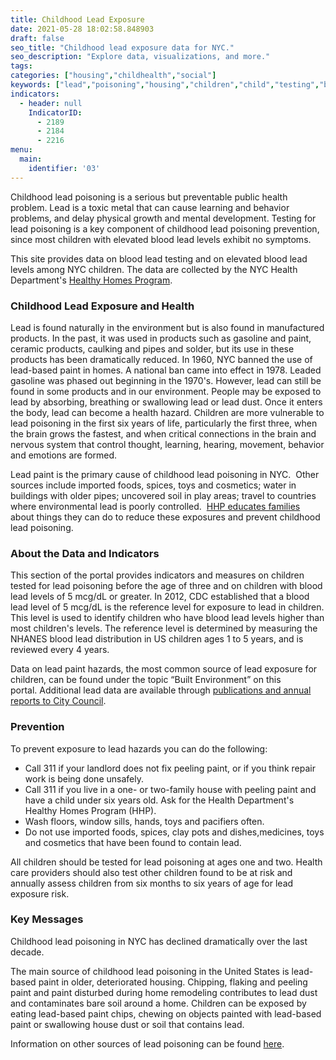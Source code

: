 ```yaml
---
title: Childhood Lead Exposure
date: 2021-05-28 18:02:58.848903
draft: false
seo_title: "Childhood lead exposure data for NYC."
seo_description: "Explore data, visualizations, and more."
tags: 
categories: ["housing","childhealth","social"]
keywords: ["lead","poisoning","housing","children","child","testing","blood"]
indicators:
  - header: null
    IndicatorID:
      - 2189
      - 2184
      - 2216
menu:
  main:
    identifier: '03'
---
```


Childhood lead poisoning is a serious but preventable public health problem. Lead is a toxic metal that can cause learning and behavior problems, and delay physical growth and mental development. Testing for lead poisoning is a key component of childhood lead poisoning prevention, since most children with elevated blood lead levels exhibit no symptoms.

This site provides data on blood lead testing and on elevated blood lead levels among NYC children. The data are collected by the NYC Health Department's [Healthy Homes Program](http://www1.nyc.gov/site/doh/health/health-topics/lead-poisoning-prevention.page).

### Childhood Lead Exposure and Health

Lead is found naturally in the environment but is also found in manufactured products. In the past, it was used in products such as gasoline and paint, ceramic products, caulking and pipes and solder, but its use in these products has been dramatically reduced. In 1960, NYC banned the use of lead-based paint in homes. A national ban came into effect in 1978. Leaded gasoline was phased out beginning in the 1970's. However, lead can still be found in some products and in our environment. People may be exposed to lead by absorbing, breathing or swallowing lead or lead dust. Once it enters the body, lead can become a health hazard. Children are more vulnerable to lead poisoning in the first six years of life, particularly the first three, when the brain grows the fastest, and when critical connections in the brain and nervous system that control thought, learning, hearing, movement, behavior and emotions are formed. 

Lead paint is the primary cause of childhood lead poisoning in NYC.  Other sources include imported foods, spices, toys and cosmetics; water in buildings with older pipes; uncovered soil in play areas; travel to countries where environmental lead is poorly controlled.  [HHP educates families](https://www1.nyc.gov/site/doh/data/health-tools/childhood-lead-poisoning.page "Open the Childhood Lead Poisoning page in a new tab") about things they can do to reduce these exposures and prevent childhood lead poisoning.

### About the Data and Indicators

This section of the portal provides indicators and measures on children tested for lead poisoning before the age of three and on children with blood lead levels of 5 mcg/dL or greater. In 2012, CDC established that a blood lead level of 5 mcg/dL is the reference level for exposure to lead in children. This level is used to identify children who have blood lead levels higher than most children's levels. The reference level is determined by measuring the NHANES blood lead distribution in US children ages 1 to 5 years, and is reviewed every 4 years.

Data on lead paint hazards, the most common source of lead exposure for children, can be found under the topic “Built Environment” on this portal. Additional lead data are available through [publications and annual reports to City Council](https://www1.nyc.gov/site/doh/data/data-sets/lead-pubs.page "Open the Lead health publications page in a new tab").

### Prevention

To prevent exposure to lead hazards you can do the following:

* Call 311 if your landlord does not fix peeling paint, or if you think repair work is being done unsafely.
* Call 311 if you live in a one- or two-family house with peeling paint and have a child under six years old. Ask for the Health Department's Healthy Homes Program (HHP).
* Wash floors, window sills, hands, toys and pacifiers often.
* Do not use imported foods, spices, clay pots and dishes,medicines, toys and cosmetics that have been found to contain lead.

All children should be tested for lead poisoning at ages one and two. Health care providers should also test other children found to be at risk and annually assess children from six months to six years of age for lead exposure risk.

### Key Messages

Childhood lead poisoning in NYC has declined dramatically over the last decade.  
  
The main source of childhood lead poisoning in the United States is lead-based paint in older, deteriorated housing. Chipping, flaking and peeling paint and paint disturbed during home remodeling contributes to lead dust and contaminates bare soil around a home. Children can be exposed by eating lead-based paint chips, chewing on objects painted with lead-based paint or swallowing house dust or soil that contains lead.  
  
Information on other sources of lead poisoning can be found [here](http://www1.nyc.gov/site/doh/health/health-topics/lead-poisoning-prevention.page).  
  